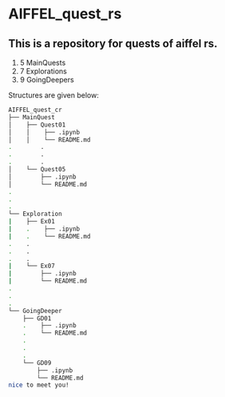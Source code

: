 # AIFFEL_quest_rs

## This is a repository for quests of aiffel rs.

1. 5 MainQuests
2. 7 Explorations
3. 9 GoingDeepers

Structures are given below:

```bash
AIFFEL_quest_cr  
├── MainQuest  
│    ├── Quest01  
│    │    ├── .ipynb  
│    │    └── README.md  
.        .  
.        .  
.        .  
│    └── Quest05  
│        ├── .ipynb  
│        └── README.md  
.  
.  
.  
└── Exploration  
|    ├── Ex01  
|    .    ├── .ipynb  
|    .    └── README.md  
.    .  
.    . 
.    .  
|    └── Ex07  
|        ├── .ipynb  
|        └── README.md  
.  
.  
.  
└── GoingDeeper  
    ├── GD01  
    .    ├── .ipynb  
    .    └── README.md  
    .  
    .  
    .
    └── GD09  
        ├── .ipynb
        └── README.md  
nice to meet you!
